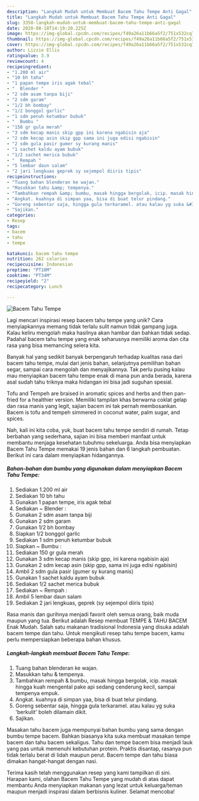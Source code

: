 ```yaml
---
description: "Langkah Mudah untuk Membuat Bacem Tahu Tempe Anti Gagal"
title: "Langkah Mudah untuk Membuat Bacem Tahu Tempe Anti Gagal"
slug: 3358-langkah-mudah-untuk-membuat-bacem-tahu-tempe-anti-gagal
date: 2020-08-18T14:19:20.225Z
image: https://img-global.cpcdn.com/recipes/f49a26a11b66a5f2/751x532cq70/bacem-tahu-tempe-foto-resep-utama.jpg
thumbnail: https://img-global.cpcdn.com/recipes/f49a26a11b66a5f2/751x532cq70/bacem-tahu-tempe-foto-resep-utama.jpg
cover: https://img-global.cpcdn.com/recipes/f49a26a11b66a5f2/751x532cq70/bacem-tahu-tempe-foto-resep-utama.jpg
author: Lizzie Ellis
ratingvalue: 3.9
reviewcount: 4
recipeingredient:
- "1.200 ml air"
- "10 bh tahu"
- "1 papan tempe iris agak tebal"
- "  Blender "
- "2 sdm asam tanpa biji"
- "2 sdm garam"
- "1/2 bh bombay"
- "1/2 bonggol garlic"
- "1 sdm penuh ketumbar bubuk"
- "  Bumbu "
- "150 gr gula merah"
- "3 sdm kecap manis skip gpp ini karena ngabisin aja"
- "2 sdm kecap asin skip gpp sama ini juga edisi ngabisin"
- "2 sdm gula pasir gumer sy kurang manis"
- "1 sachet kaldu ayam bubuk"
- "1/2 sachet merica bubuk"
- "  Rempah "
- "5 lembar daun salam"
- "2 jari lengkuas geprek sy sejempol diiris tipis"
recipeinstructions:
- "Tuang bahan blenderan ke wajan."
- "Masukkan tahu &amp; tempenya."
- "Tambahkan rempah &amp; bumbu, masak hingga bergolak, icip. masak hingga kuah mengental pake api sedang cenderung kecil, sampai tempenya empuk."
- "Angkat. kuahnya di simpan yaa, bisa di buat telur pindang."
- "Goreng sebentar saja, hingga gula terkaramel. atau kalau yg suka &#39;berkulit&#39; boleh dilamain dikit."
- "Sajikan."
categories:
- Resep
tags:
- bacem
- tahu
- tempe

katakunci: bacem tahu tempe 
nutrition: 262 calories
recipecuisine: Indonesian
preptime: "PT10M"
cooktime: "PT34M"
recipeyield: "2"
recipecategory: Lunch

---
```



![Bacem Tahu Tempe](https://img-global.cpcdn.com/recipes/f49a26a11b66a5f2/751x532cq70/bacem-tahu-tempe-foto-resep-utama.jpg)

Lagi mencari inspirasi resep bacem tahu tempe yang unik? Cara menyiapkannya memang tidak terlalu sulit namun tidak gampang juga. Kalau keliru mengolah maka hasilnya akan hambar dan bahkan tidak sedap. Padahal bacem tahu tempe yang enak seharusnya memiliki aroma dan cita rasa yang bisa memancing selera kita.

Banyak hal yang sedikit banyak berpengaruh terhadap kualitas rasa dari bacem tahu tempe, mulai dari jenis bahan, selanjutnya pemilihan bahan segar, sampai cara mengolah dan menyajikannya. Tak perlu pusing kalau mau menyiapkan bacem tahu tempe enak di mana pun anda berada, karena asal sudah tahu triknya maka hidangan ini bisa jadi suguhan spesial.

Tofu and Tempeh are braised in aromatic spices and herbs and then pan-fried for a healthier version. Memiliki tampilan khas berwarna coklat gelap dan rasa manis yang legit, sajian bacem ini tak pernah membosankan. Bacem is tofu and tempeh simmered in coconut water, palm sugar, and spices.


Nah, kali ini kita coba, yuk, buat bacem tahu tempe sendiri di rumah. Tetap berbahan yang sederhana, sajian ini bisa memberi manfaat untuk membantu menjaga kesehatan tubuhmu sekeluarga. Anda bisa menyiapkan Bacem Tahu Tempe memakai 19 jenis bahan dan 6 langkah pembuatan. Berikut ini cara dalam menyiapkan hidangannya.

<!--inarticleads1-->

##### Bahan-bahan dan bumbu yang digunakan dalam menyiapkan Bacem Tahu Tempe:

1. Sediakan 1.200 ml air
1. Sediakan 10 bh tahu
1. Gunakan 1 papan tempe, iris agak tebal
1. Sediakan  ~ Blender :
1. Gunakan 2 sdm asam tanpa biji
1. Gunakan 2 sdm garam
1. Gunakan 1/2 bh bombay
1. Siapkan 1/2 bonggol garlic
1. Sediakan 1 sdm penuh ketumbar bubuk
1. Siapkan  ~ Bumbu :
1. Sediakan 150 gr gula merah
1. Gunakan 3 sdm kecap manis (skip gpp, ini karena ngabisin aja)
1. Gunakan 2 sdm kecap asin (skip gpp, sama ini juga edisi ngabisin)
1. Ambil 2 sdm gula pasir (gumer sy kurang manis)
1. Gunakan 1 sachet kaldu ayam bubuk
1. Sediakan 1/2 sachet merica bubuk
1. Sediakan  ~ Rempah :
1. Ambil 5 lembar daun salam
1. Sediakan 2 jari lengkuas, geprek (sy sejempol diiris tipis)


Rasa manis dan gurihnya menjadi favorit oleh semua orang, baik muda maupun yang tua. Berikut adalah Resep membuat TEMPE &amp; TAHU BACEM Enak Mudah. Salah satu makanan tradisional Indonesia yang disuka adalah bacem tempe dan tahu. Untuk mengikuti resep tahu tempe bacem, kamu perlu mempersiapkan beberapa bahan khusus. 

<!--inarticleads2-->

##### Langkah-langkah membuat Bacem Tahu Tempe:

1. Tuang bahan blenderan ke wajan.
1. Masukkan tahu &amp; tempenya.
1. Tambahkan rempah &amp; bumbu, masak hingga bergolak, icip. masak hingga kuah mengental pake api sedang cenderung kecil, sampai tempenya empuk.
1. Angkat. kuahnya di simpan yaa, bisa di buat telur pindang.
1. Goreng sebentar saja, hingga gula terkaramel. atau kalau yg suka &#39;berkulit&#39; boleh dilamain dikit.
1. Sajikan.


Masakan tahu bacem juga mempunyai bahan bumbu yang sama dengan bumbu tempe bacem. Bahkan biasanya kita suka membuat masakan tempe bacem dan tahu bacem sekaligus. Tahu dan tempe bacem bisa menjadi lauk yang pas untuk memenuhi kebutuhan protein. Praktis disantap, rasanya pun tidak terlalu berat di lidah maupun perut. Bacem tempe dan tahu biasa dimakan hangat-hangat dengan nasi. 

Terima kasih telah menggunakan resep yang kami tampilkan di sini. Harapan kami, olahan Bacem Tahu Tempe yang mudah di atas dapat membantu Anda menyiapkan makanan yang lezat untuk keluarga/teman maupun menjadi inspirasi dalam berbisnis kuliner. Selamat mencoba!
